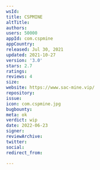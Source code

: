 ```yaml
---
wsId: 
title: CSPMINE
altTitle: 
authors: 
users: 50000
appId: com.cspmine
appCountry: 
released: Jul 30, 2021
updated: 2021-10-27
version: '3.0'
stars: 2.7
ratings: 
reviews: 4
size: 
website: https://www.sac-mine.vip/
repository: 
issue: 
icon: com.cspmine.jpg
bugbounty: 
meta: ok
verdict: wip
date: 2022-06-23
signer: 
reviewArchive: 
twitter: 
social: 
redirect_from: 

---
```


